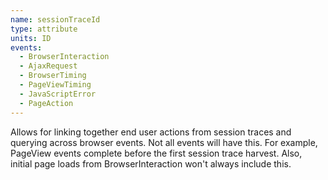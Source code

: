 ```yaml
---
name: sessionTraceId
type: attribute
units: ID
events:
  - BrowserInteraction
  - AjaxRequest
  - BrowserTiming
  - PageViewTiming
  - JavaScriptError
  - PageAction
---
```


Allows for linking together end user actions from session traces and querying across browser events. Not all events will have this. For example, PageView events complete before the first session trace harvest. Also, initial page loads from BrowserInteraction won't always include this. 
